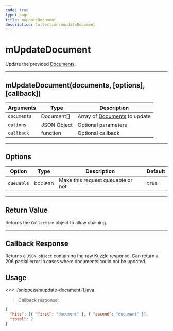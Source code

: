 ```yaml
---
code: true
type: page
title: mupdateDocument
description: Collection:mupdateDocument
---
```


# mUpdateDocument

Update the provided [Documents](/sdk/android/3/controllers/document/).

---

## mUpdateDocument(documents, [options], [callback])

| Arguments   | Type        | Description                                                          |
| ----------- | ----------- | -------------------------------------------------------------------- |
| `documents` | Document[]  | Array of [Documents](/sdk/android/3/controllers/document/) to update |
| `options`   | JSON Object | Optional parameters                                                  |
| `callback`  | function    | Optional callback                                                    |

---

## Options

| Option     | Type    | Description                       | Default |
| ---------- | ------- | --------------------------------- | ------- |
| `queuable` | boolean | Make this request queuable or not | `true`  |

---

## Return Value

Returns the `Collection` object to allow chaining.

---

## Callback Response

Returns a `JSON object` containing the raw Kuzzle response.
Can return a 206 partial error in cases where documents could not be updated.

## Usage

<<< ./snippets/mupdate-document-1.java

> Callback response:

```json
{
  "hits": [{ "first": "document" }, { "second": "document" }],
  "total": 2
}
```
